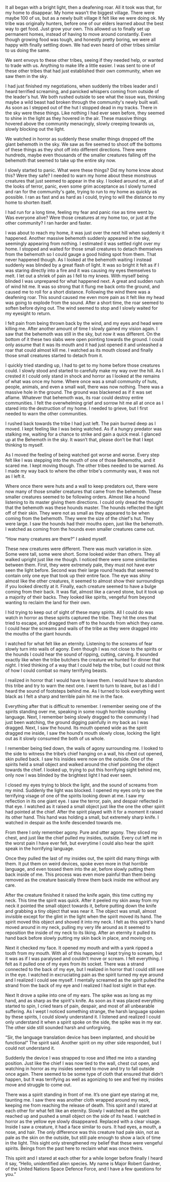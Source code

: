It all began with a bright light, then a deafening roar. All it took was that, for my home to disappear. My home wasn’t the biggest village. There were maybe 100 of us, but as a newly built village it felt like we were doing ok. My tribe was originally hunters, before one of our elders learned about the best way to get food. Just grow your own. This allowed us to finally set up permanent homes, instead of having to move around constantly. Even though growing food was tough, and honestly pretty boring, we were all happy with finally settling down. We had even heard of other tribes similar to us doing the same. 

We sent envoys to these other tribes, seeing if they needed help, or wanted to trade with us. Anything to make life a little easier. I was sent to one of these other tribes that had just established their own community, when we saw them in the sky. 

I had just finished my negotiations, when suddenly the tribes leader and I heard terrified screaming, and panicked whispers coming from outside of the leader's hut. We both rushed outside to see what the issue was, thinking maybe a wild beast had broken through the community's newly built wall. As soon as I stepped out of the hut I stopped dead in my tracks. There in the sky were these things. Like nothing I had ever seen before, they seemed to shine in the light as they hovered in the air. These massive things hovered above the community menacingly, slowly creeping towards us, slowly blocking out the light.  

We watched in horror as suddenly these smaller things dropped off the giant behemoth in the sky. We saw as fire seemed to shoot off the bottoms of these things as they shot off into different directions. There were hundreds, maybe even thousands of the smaller creatures falling off the behemoth that seemed to take up the entire sky now.

I slowly started to panic. What were these things? Did my home know about this? Were they safe? I needed to warn my home about these monstrous creatures that just seemed to appear in the sky. I looked around me, at all of the looks of terror, panic, even some grim acceptance as I slowly turned and ran for the community's gate, trying to run to my home as quickly as possible. I ran as fast and as hard as I could, trying to will the distance to my home to shorten itself. 

I had run for a long time, feeling my fear and panic rise as time went by. Was everyone alive? Were those creatures at my home too, or just at the other community? I ran harder and faster. 

I was about to reach my home, it was just over the next hill when suddenly it happened. Another massive behemoth suddenly appeared in the sky, seemingly appearing from nothing. I estimated it was settled right over my home. I stopped and waited for those small creatures to detach themselves from the behemoth so I could gauge a good hiding spot from them. That never happened though. As I looked at the behemoth waiting I instead suddenly was blinded by a great flash of light. It was so bright it felt as if I was staring directly into a fire and it was causing my eyes themselves to melt. I let out a shriek of pain as I fell to my knees. With myself being blinded I was unprepared for what happened next. A great and sudden rush of wind hit me. It was so strong that it flung me back onto the ground, and caused me to roll for a short distance. Following the wind there was a deafening roar. This sound caused me even more pain as it felt like my head was going to explode from the sound. After a short time, the roar seemed to soften before dying out. The wind seemed to stop and I slowly waited for my eyesight to return.

I felt pain from being thrown back by the wind, and my eyes and head were killing me. After another amount of time I slowly gained my vision again. I saw that the behemoth was still in the sky, but now it was different. On the bottom of it these two slabs were open pointing towards the ground. I could only assume that it was its mouth and it had just opened it and unleashed a roar that could almost kill me. I watched as its mouth closed and finally those small creatures started to detach from it. 

I quickly tried standing up, I had to get to my home before those creatures could. I slowly stood and started to carefully make my way over the hill. As I crested it I could only stand in shock and horror as I looked at the remains of what was once my home. Where once was a small community of huts, people, animals, and even a small wall, there was now nothing. There was a massive hole in the ground. The ground was blackened as if it was set aflame. Whatever that behemoth was, its roar could destroy entire communities. I felt the overwhelming grief and sorrow hit me all at once as I stared into the destruction of my home. I needed to grieve, but I first needed to warn the other communities. 

I rushed back towards the tribe I had just left. The pain burned deep as I moved. I kept feeling like I was being watched. As if a hungry predator was stalking me, waiting for a chance to strike and gain a quick meal. I glanced up at the Behemoth in the sky. It wasn’t that, please don’t be that I kept thinking to myself.

As I moved the feeling of being watched got worse and worse. Every step felt like I was stepping into the mouth of one of those Behemoths, and it scared me. I kept moving though. The other tribes needed to be warned. As I made my way back to where the other tribe's community was, it was not as I left it.  

Where once there were huts and a wall to keep predators out, there were now many of those smaller creatures that came from the behemoth. These smaller creatures seemed to be following orders. Almost like a hound listening to its master giving them directions. I could only dread the thought that the behemoth was these hounds master. The hounds reflected the light off of their skin. They were not as small as they appeared to be when coming from the behemoth. They were the size of the chief's hut. They were large. I saw the hounds had their mouths open, just like the behemoth. I watched as coming from the hounds even smaller creatures came out. 

“How many creatures are there?” I asked myself. 

These new creatures were different. There was much variation in size. Some were tall, some were short. Some looked wider than others. They all walked upright just like me though. I noticed there were some similarities between them. First, they were extremely pale, they must not have ever seen the light before. Second was their large round heads that seemed to contain only one eye that took up their entire face. The eye was shiny almost like the other creatures, it seemed to almost show their surroundings if you looked directly at it. Finally, each creature seemed to have a bulge coming from their back. It was flat, almost like a carved stone, but it took up a majority of their backs. They looked like spirits, vengeful from beyond wanting to reclaim the land for their own.

I hid trying to keep out of sight of these many spirits. All I could do was watch in horror as these spirits captured the tribe. They hit the ones that tried to escape, and dragged them off to the hounds from which they came. I could hear the screams and wails of the tribe as they were dragged into the mouths of the giant hounds. 

I watched for what felt like an eternity. Listening to the screams of fear slowly turn into wails of agony. Even though I was not close to the spirits or the hounds I could hear the sound of ripping, cutting, carving. It sounded exactly like when the tribe butchers the creature we hunted for dinner that night. I tried thinking of a way that I could help the tribe, but I could not think of how I could combat so many terrifying beasts. 

I realized in horror that I would have to leave them. I would have to abandon this tribe and try to warn the next one. I went to turn to leave, but as I did I heard the sound of footsteps behind me. As I turned to look everything went black as I felt a sharp and terrible pain hit me in the face. 

Everything after that is difficult to remember. I remember seeing one of the spirits standing over me, speaking in some rough horrible sounding language. Next, I remember being slowly dragged to the community I had just been watching, the ground digging painfully in my back as I was dragged. Next, I saw the hound. Its mouth opened wide as the spirit dragged me inside, I saw the hound’s mouth slowly close, locking the light out as it slowly consumed the both of us whole.

I remember being tied down, the wails of agony surrounding me. I looked to the side to witness the tribe’s chief hanging on a wall, his chest cut opened, skin pulled back. I saw his insides were now on the outside. One of the spirits held a small object and walked around the chief pointing the object towards the chief. I looked up, trying to put this horrifying sight behind me, only now I was blinded by the brightest light I had ever seen. 

I closed my eyes trying to block the light, and the sound of screams from my mind. Suddenly the light was blocked. I opened my eyes only to see the terrifying visage of one of the spirits looking down at me. I saw my reflection in its one giant eye. I saw the terror, pain, and despair reflected in that eye. I watched as it raised a small object just like the one the other spirit had pointed at the chief. After the spirit played with it for a moment it raised its other hand. This hand was holding a small, but extremely sharp knife. I watched in despair as the knife descended towards me. 

From there I only remember agony. Pure and utter agony. They sliced my chest, and just like the chief pulled my insides, outside. Every cut left me in the worst pain I have ever felt, but everytime I could also hear the spirit speak in the horrifying language.

Once they pulled the last of my insides out, the spirit did many things with them. It put them on weird devices, spoke even more in that horrible language, and even tossed them into the air, before slowly putting them back inside of me. This process was even more painful than them being removed as the creature basically threw them back inside me without any care. 

After the creature finished it raised the knife again, this time cutting my neck. This time the spirit was quick. After it peeled my skin away from my neck it pointed the small object towards it, before putting down the knife and grabbing a tiny object that was near it. The object was small, almost invisible except for the glint in the light when the spirit moved its hand. The spirit moved this object and shoved it into my neck. I felt as this spirit's hand moved around in my neck, pulling my very life around as it seemed to reposition the inside of my neck to its liking. After an eternity it pulled its hand back before slowly putting my skin back in place, and moving on. 

Next it checked my face. It opened my mouth and with a yank ripped a tooth from my mouth. With all of this happening I kept trying to scream, but it was as if I was paralysed and couldn’t move or scream. I felt everything.  I felt as it pulled one of my eyes from its socket. There was a strand connected to the back of my eye, but I realized in horror that I could still see in the eye. I watched in excruciating pain as the spirit turned my eye around and I realized I could see myself. I mentally screamed as the spirit pulled the strand from the back of my eye and I realized I had lost sight in that eye. 

Next It drove a spike into one of my ears. The spike was as long as my hand, and as sharp as the spirit's knife. As soon as it was placed everything started to spin, I cried tears of pain, despair, and most of all unbearable suffering. As I wept I noticed something strange, the harsh language spoken by these spirits, I could slowly understand it. I listened and realized I could only understand it when a spirit spoke on the side, the spike was in my ear. The other side still sounded harsh and unforgiving. 

“Sir, the language translation device has been implanted, and should be functional” The spirit said. Another spirit on my other side responded, but I could not understand it.

Suddenly the device I was strapped to rose and lifted me into a standing position. Just like the chief I was now tied to the wall, chest cut open, and watching in horror as my insides seemed to move and try to fall outside once again. There seemed to be some type of cloth that ensured that didn’t happen, but It was terrifying as well as agonizing to see and feel my insides move and struggle to come out. 

There was a spirit standing in front of me.  It’s one giant eye staring at me, taunting me. I saw there was another cloth wrapped around my neck, keeping me from reaching the release of death. This spirit and I stared at each other for what felt like an eternity. Slowly I watched as the spirit reached up and pushed a small object on the side of its head. I watched in horror as the yellow eye slowly disappeared. Replaced with a clear visage. Inside I saw a creature, it had a face similar to ours. It had eyes, a mouth, a nose, and hair. The only difference was this creature had pale skin, not as pale as the skin on the outside, but still pale enough to show a lack of time in the light. This sight only strengthened my belief that these were vengeful spirits. Beings from the past here to reclaim what was once theirs. 

This spirit and I stared at each other for a while longer before finally I heard it say, “Hello, unidentified alien species. My name is Major Robert Gardner, of the United Nations Space Defence Force, and I have a few questions for you.”
